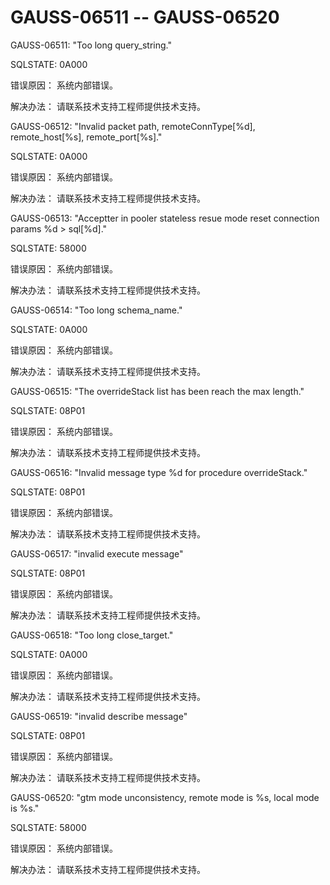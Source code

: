 # GAUSS-06511 -- GAUSS-06520

GAUSS-06511: "Too long query\_string."

SQLSTATE: 0A000

错误原因： 系统内部错误。

解决办法： 请联系技术支持工程师提供技术支持。

GAUSS-06512: "Invalid packet path, remoteConnType\[%d\], remote\_host\[%s\], remote\_port\[%s\]."

SQLSTATE: 0A000

错误原因： 系统内部错误。

解决办法： 请联系技术支持工程师提供技术支持。

GAUSS-06513: "Acceptter in pooler stateless resue mode reset connection params %d \> sql\[%d\]."

SQLSTATE: 58000

错误原因： 系统内部错误。

解决办法： 请联系技术支持工程师提供技术支持。

GAUSS-06514: "Too long schema\_name."

SQLSTATE: 0A000

错误原因： 系统内部错误。

解决办法： 请联系技术支持工程师提供技术支持。

GAUSS-06515: "The overrideStack list has been reach the max length."

SQLSTATE: 08P01

错误原因： 系统内部错误。

解决办法： 请联系技术支持工程师提供技术支持。

GAUSS-06516: "Invalid message type %d for procedure overrideStack."

SQLSTATE: 08P01

错误原因： 系统内部错误。

解决办法： 请联系技术支持工程师提供技术支持。

GAUSS-06517: "invalid execute message"

SQLSTATE: 08P01

错误原因： 系统内部错误。

解决办法： 请联系技术支持工程师提供技术支持。

GAUSS-06518: "Too long close\_target."

SQLSTATE: 0A000

错误原因： 系统内部错误。

解决办法： 请联系技术支持工程师提供技术支持。

GAUSS-06519: "invalid describe message"

SQLSTATE: 08P01

错误原因： 系统内部错误。

解决办法： 请联系技术支持工程师提供技术支持。

GAUSS-06520: "gtm mode unconsistency, remote mode is %s, local mode is %s."

SQLSTATE: 58000

错误原因： 系统内部错误。

解决办法： 请联系技术支持工程师提供技术支持。


